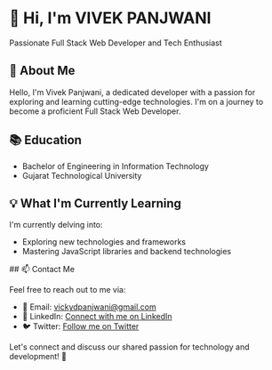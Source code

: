 <div class="text-center">
  <h1 class="text-3xl font-bold">👋 Hi, I'm VIVEK PANJWANI</h1>

  <p class="italic text-lg mt-2">
    Passionate Full Stack Web Developer and Tech Enthusiast
  </p>
</div>

## 🚀 About Me

<p class="text-justify mt-4">
  Hello, I'm Vivek Panjwani, a dedicated developer with a passion for exploring and learning cutting-edge technologies. I'm on a journey to become a proficient Full Stack Web Developer.
</p>

## 📚 Education

<ul class="list-disc ml-8 mt-4">
  <li class="text-lg">Bachelor of Engineering in Information Technology</li>
  <li class="text-sm">Gujarat Technological University</li>
</ul>

## 💡 What I'm Currently Learning

<p class="text-justify mt-4">
  I'm currently delving into:
</p>

<ul class="list-disc ml-8 mt-2">
  <li class="text-lg">Exploring new technologies and frameworks</li>
  <li class="text-lg">Mastering JavaScript libraries and backend technologies</li>
</ul>
## 📫 Contact Me

<p class="text-justify mt-4">
  Feel free to reach out to me via:
</p>

<ul class="list-disc ml-8 mt-2">
  <li class="text-lg">📧 Email: <a href="mailto:vickydpanjwani@gmail.com">vickydpanjwani@gmail.com</a></li>
  <li class="text-lg">💬 LinkedIn: <a href="https://www.linkedin.com/in/vivek-panjwani-b660a2183">Connect with me on LinkedIn</a></li>
  <li class="text-lg">🐦 Twitter: <a href="https://twitter.com/VIVEKPANJWANI73">Follow me on Twitter</a></li>
</ul>

<p class="text-center mt-4">
  Let's connect and discuss our shared passion for technology and development! 🚀
</p>
